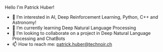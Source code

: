 Hello I'm Patrick Huber! 
- 👀 I’m interested in AI, Deep Reinforcement Learning, Python, C++ and Astronomy!
- 🌱 I’m currently learning Deep Natural Language Processing
- 💞️ I’m looking to collaborate on a project in Deep Natural Language Processing and ChatBots
- 📫 How to reach me: patrick.huber@technoir.ch

<!---
patrickhuber555/patrickhuber555 is a ✨ special ✨ repository because its `README.md` (this file) appears on your GitHub profile.
You can click the Preview link to take a look at your changes.
--->
